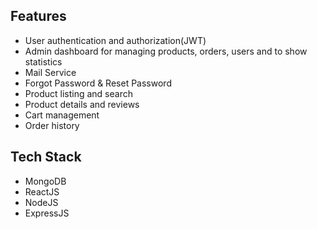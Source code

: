 
## Features

- User authentication and authorization(JWT)
- Admin dashboard for managing products, orders, users and to show statistics
- Mail Service
- Forgot Password & Reset Password
- Product listing and search
- Product details and reviews
- Cart management
- Order history

## Tech Stack
- MongoDB
- ReactJS
- NodeJS
- ExpressJS
